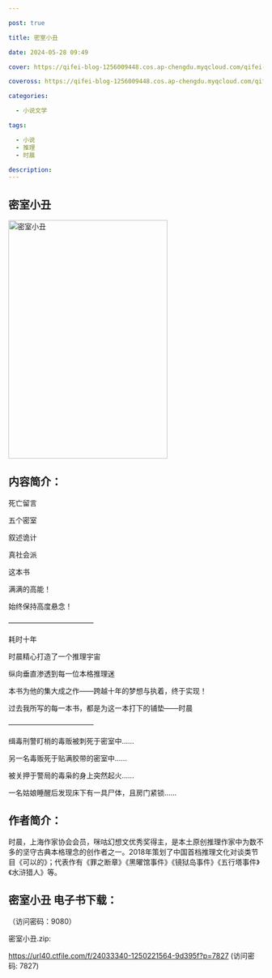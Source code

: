 ```yaml
---

post: true

title: 密室小丑

date: 2024-05-28 09:49

cover: https://qifei-blog-1256009448.cos.ap-chengdu.myqcloud.com/qifei-blog/65f7a1b29f345e8d03b49f4b.jpg

coveross: https://qifei-blog-1256009448.cos.ap-chengdu.myqcloud.com/qifei-blog/65f7a1b29f345e8d03b49f4b.jpg

categories:

  - 小说文学

tags:

  - 小说
  - 推理
  - 时晨

description:
---
```


## 密室小丑
<img alt="密室小丑 " class="aligncenter loaded" data-was-processed="true" decoding="async" fetchpriority="high" height="471" src="https://qifei-blog-1256009448.cos.ap-chengdu.myqcloud.com/qifei-blog/65f7a1b29f345e8d03b49f4b.jpg " style="cursor: zoom-in;" width="314"/>

## 内容简介：

死亡留言

五个密室

叙述诡计

真社会派

这本书

满满的高能！

始终保持高度悬念！

————————————

耗时十年

时晨精心打造了一个推理宇宙

纵向垂直渗透到每一位本格推理迷

本书为他的集大成之作——跨越十年的梦想与执着，终于实现！

过去我所写的每一本书，都是为这一本打下的铺垫——时晨

————————————

缉毒刑警盯梢的毒贩被刺死于密室中……

另一名毒贩死于贴满胶带的密室中……

被关押于警局的毒枭的身上突然起火……

一名姑娘睡醒后发现床下有一具尸体，且房门紧锁……

## 作者简介：

时晨，上海作家协会会员，咪咕幻想文优秀奖得主，是本土原创推理作家中为数不多的坚守古典本格理念的创作者之一。2018年策划了中国首档推理文化对谈类节目《可以的》；代表作有《罪之断章》《黑曜馆事件》《镜狱岛事件》《五行塔事件》《水浒猎人》等。

## 密室小丑 电子书下载：

 （访问密码：9080）

密室小丑.zip: 

https://url40.ctfile.com/f/24033340-1250221564-9d395f?p=7827 (访问密码: 7827)
